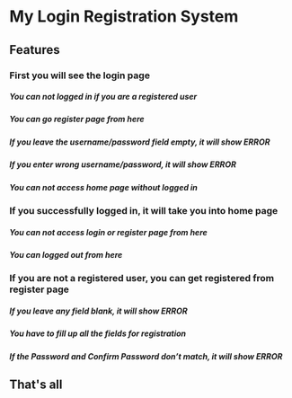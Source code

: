 # My Login Registration System
## Features
### First you will see the login page
  ##### You can not logged in if you are a registered user
  ##### You can go register page from here
  ##### If you leave the username/password field empty, it will show ERROR
  ##### If you enter wrong username/password, it will show ERROR
  ##### You can not access home page without logged in
### If you successfully logged in, it will take you into home page
  ##### You can not access login or register page from here
  ##### You can logged out from here
### If you are not a registered user, you can get registered from register page
  ##### If you leave any field blank, it will show ERROR
  ##### You have to fill up all the fields for registration
  ##### If the Password and Confirm Password don’t match, it will show ERROR
  
## That's all
  
